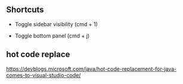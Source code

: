 ## Shortcuts

* Toggle sidebar visibility (cmd + 1)

* Toggle bottom panel (cmd + j)

## hot code replace

https://devblogs.microsoft.com/java/hot-code-replacement-for-java-comes-to-visual-studio-code/
